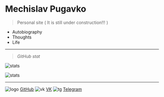 <!-- _coverpage.md -->

<!--![logo](_media/icon.svg) --> 


# Mechislav Pugavko

> Personal site ( It is still under construction!!! )


- Autobiography
- Thoughts
- Life
___
> _GitHub stat_

![stats](__media/icons/overview.svg ':size=70%') 

![stats](__media/icons/languages.svg ':size=70%')

___
![logo](__media/icons/Octocat.png ':size=4%') [GitHub](https://github.com/Pugavkomm)
![vk](__media/icons/vk.svg ':size=4%') [VK](https://vk.com/mechislavp)
![tg](__media/icons/Telegram.png ':size=5%') [Telegram](https://t.me/Mechislav)
<!--- ![rg](__media/icons/rg.png ':size=5%') [RG](https://www.researchgate.net/profile/Mechislav-Pugavko)--->
